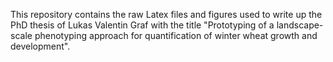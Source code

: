 This repository contains the raw Latex files and figures used to write up the PhD thesis of Lukas Valentin Graf with the title "Prototyping of a landscape-scale phenotyping approach for quantification of winter wheat growth and development".

